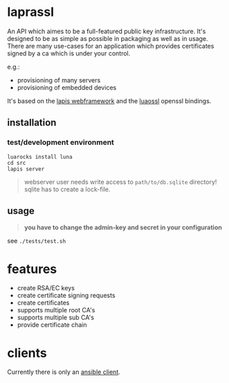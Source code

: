 # laprassl

An API which aimes to be a full-featured public key infrastructure.
It's designed to be as simple as possible in packaging as well as in usage.
There are many use-cases for an application which provides certificates signed by a
ca which is under your control.

e.g.:
  - provisioning of many servers
  - provisioning of embedded devices

It's based on the [lapis webframework](http://leafo.net/lapis/) and the [luaossl](https://github.com/wahern/luaossl) openssl bindings.

## installation

### test/development environment

    luarocks install luna
    cd src
    lapis server

> webserver user needs write access to `path/to/db.sqlite` directory! sqlite has to create a lock-file.

## usage

> **you have to change the admin-key and secret in your configuration**

see `./tests/test.sh`

# features

* create RSA/EC keys
* create certificate signing requests
* create certificates
* supports multiple root CA's
* supports multiple sub CA's
* provide certificate chain

# clients

Currently there is only an [ansible client](https://github.com/fnordpipe/ansible-playbook/blob/master/library/ssl/laprassl.py).
